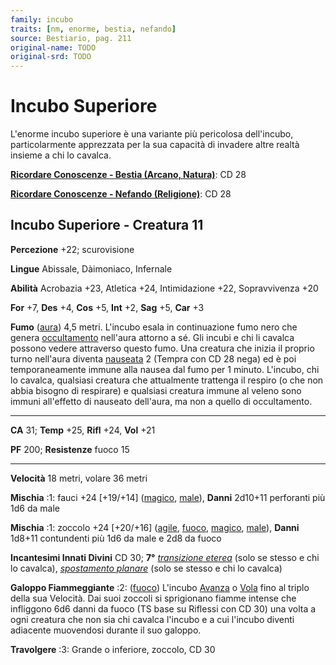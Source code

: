 ```yaml
---
family: incubo
traits: [nm, enorme, bestia, nefando]
source: Bestiario, pag. 211
original-name: TODO
original-srd: TODO
---
```


# Incubo Superiore

L'enorme incubo superiore è una variante più pericolosa dell'incubo,
particolarmente apprezzata per la sua capacità di invadere altre realtà insieme
a chi lo cavalca.

**[Ricordare Conoscenze - Bestia (Arcano, Natura)](/azioni/abilita/ricordare-conoscenze)**:
CD 28

**[Ricordare Conoscenze - Nefando (Religione)](/azioni/abilita/ricordare-conoscenze)**:
CD 28

## Incubo Superiore - Creatura 11

**Percezione** +22; scurovisione

**Lingue** Abissale, Dàimoniaco, Infernale

**Abilità** Acrobazia +23, Atletica +24, Intimidazione +22, Sopravvivenza +20

**For** +7, **Des** +4, **Cos** +5, **Int** +2, **Sag** +5, **Car** +3

**Fumo** ([aura](/tratti/aura)) 4,5 metri. L'incubo esala in continuazione fumo
nero che genera [occultamento](/condizioni/occultato) nell'aura attorno a sé.
Gli incubi e chi li cavalca possono vedere attraverso questo fumo. Una creatura
che inizia il proprio turno nell'aura diventa [nauseata](/condizioni/nauseato) 2
(Tempra con CD 28 nega) ed è poi temporaneamente immune alla nausea dal fumo per
1 minuto. L'incubo, chi lo cavalca, qualsiasi creatura che attualmente trattenga
il respiro (o che non abbia bisogno di respirare) e qualsiasi creatura immune al
veleno sono immuni all'effetto di nauseato dell'aura, ma non a quello di
occultamento.

---

**CA** 31; **Temp** +25, **Rifl** +24, **Vol** +21

**PF** 200; **Resistenze** fuoco 15

---

**Velocità** 18 metri, volare 36 metri

**Mischia** :1: fauci +24 \[+19/+14] ([magico](/tratti/magico),
[male](/tratti/male)), **Danni** 2d10+11 perforanti più 1d6 da male

**Mischia** :1: zoccolo +24 \[+20/+16] ([agile](/tratti/agile),
[fuoco](/tratti/fuoco), [magico](/tratti/magico), [male](/tratti/male)),
**Danni** 1d8+11 contundenti più 1d6 da male e 2d8 da fuoco

**Incantesimi Innati Divini** CD 30; **7°**
_[transizione eterea](/incantesimi/transizione-eterea)_ (solo se stesso e chi lo
cavalca), _[spostamento planare](/incantesimi/spostamento-planare)_ (solo se
stesso e chi lo cavalca)

**Galoppo Fiammeggiante** :2: ([fuoco](/tratti/fuoco)) L'incubo
[Avanza](/azioni/avanzare) o [Vola](/azioni/volare) fino al triplo della sua
Velocità. Dai suoi zoccoli si sprigionano fiamme intense che infliggono 6d6
danni da fuoco (TS base su Riflessi con CD 30) una volta a ogni creatura che non
sia chi cavalca l'incubo e a cui l'incubo diventi adiacente muovendosi durante
il suo galoppo.

**Travolgere** :3: Grande o inferiore, zoccolo, CD 30
